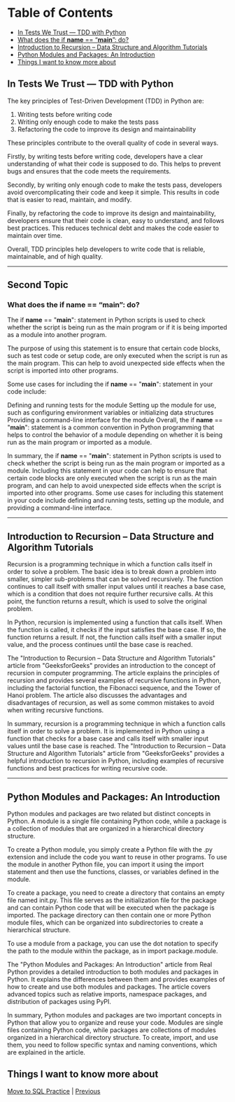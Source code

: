 # Table of Contents

- [In Tests We Trust — TDD with Python](#in-tests-we-trust--tdd-with-python)
- [What does the if __name__ == “__main__”: do?](#second-topic)
- [Introduction to Recursion – Data Structure and Algorithm Tutorials](#introduction-to-recursion--data-structure-and-algorithm-tutorials)
- [Python Modules and Packages: An Introduction](#python-modules-and-packages-an-introduction)
- [Things I want to know more about](#things-i-want-to-know-more-about)

## In Tests We Trust — TDD with Python

The key principles of Test-Driven Development (TDD) in Python are:

1. Writing tests before writing code
2. Writing only enough code to make the tests pass
3. Refactoring the code to improve its design and maintainability

These principles contribute to the overall quality of code in several ways.

Firstly, by writing tests before writing code, developers have a clear understanding of what their code is supposed to do. This helps to prevent bugs and ensures that the code meets the requirements.

Secondly, by writing only enough code to make the tests pass, developers avoid overcomplicating their code and keep it simple. This results in code that is easier to read, maintain, and modify.

Finally, by refactoring the code to improve its design and maintainability, developers ensure that their code is clean, easy to understand, and follows best practices. This reduces technical debt and makes the code easier to maintain over time.

Overall, TDD principles help developers to write code that is reliable, maintainable, and of high quality.

___

## Second Topic

### What does the if __name__ == “__main__”: do?

The if __name__ == "__main__": statement in Python scripts is used to check whether the script is being run as the main program or if it is being imported as a module into another program.

The purpose of using this statement is to ensure that certain code blocks, such as test code or setup code, are only executed when the script is run as the main program. This can help to avoid unexpected side effects when the script is imported into other programs.

Some use cases for including the if __name__ == "__main__": statement in your code include:

Defining and running tests for the module
Setting up the module for use, such as configuring environment variables or initializing data structures
Providing a command-line interface for the module
Overall, the if __name__ == "__main__": statement is a common convention in Python programming that helps to control the behavior of a module depending on whether it is being run as the main program or imported as a module.

In summary, the if __name__ == "__main__": statement in Python scripts is used to check whether the script is being run as the main program or imported as a module. Including this statement in your code can help to ensure that certain code blocks are only executed when the script is run as the main program, and can help to avoid unexpected side effects when the script is imported into other programs. Some use cases for including this statement in your code include defining and running tests, setting up the module, and providing a command-line interface.

___

## Introduction to Recursion – Data Structure and Algorithm Tutorials

Recursion is a programming technique in which a function calls itself in order to solve a problem. The basic idea is to break down a problem into smaller, simpler sub-problems that can be solved recursively. The function continues to call itself with smaller input values until it reaches a base case, which is a condition that does not require further recursive calls. At this point, the function returns a result, which is used to solve the original problem.

In Python, recursion is implemented using a function that calls itself. When the function is called, it checks if the input satisfies the base case. If so, the function returns a result. If not, the function calls itself with a smaller input value, and the process continues until the base case is reached.

The "Introduction to Recursion – Data Structure and Algorithm Tutorials" article from "GeeksforGeeks" provides an introduction to the concept of recursion in computer programming. The article explains the principles of recursion and provides several examples of recursive functions in Python, including the factorial function, the Fibonacci sequence, and the Tower of Hanoi problem. The article also discusses the advantages and disadvantages of recursion, as well as some common mistakes to avoid when writing recursive functions.

In summary, recursion is a programming technique in which a function calls itself in order to solve a problem. It is implemented in Python using a function that checks for a base case and calls itself with smaller input values until the base case is reached. The "Introduction to Recursion – Data Structure and Algorithm Tutorials" article from "GeeksforGeeks" provides a helpful introduction to recursion in Python, including examples of recursive functions and best practices for writing recursive code.

___

## Python Modules and Packages: An Introduction

Python modules and packages are two related but distinct concepts in Python. A module is a single file containing Python code, while a package is a collection of modules that are organized in a hierarchical directory structure.

To create a Python module, you simply create a Python file with the .py extension and include the code you want to reuse in other programs. To use the module in another Python file, you can import it using the import statement and then use the functions, classes, or variables defined in the module.

To create a package, you need to create a directory that contains an empty file named init.py. This file serves as the initialization file for the package and can contain Python code that will be executed when the package is imported. The package directory can then contain one or more Python module files, which can be organized into subdirectories to create a hierarchical structure.

To use a module from a package, you can use the dot notation to specify the path to the module within the package, as in import package.module.

The "Python Modules and Packages: An Introduction" article from Real Python provides a detailed introduction to both modules and packages in Python. It explains the differences between them and provides examples of how to create and use both modules and packages. The article covers advanced topics such as relative imports, namespace packages, and distribution of packages using PyPI.

In summary, Python modules and packages are two important concepts in Python that allow you to organize and reuse your code. Modules are single files containing Python code, while packages are collections of modules organized in a hierarchical directory structure. To create, import, and use them, you need to follow specific syntax and naming conventions, which are explained in the article.

## Things I want to know more about

[Move to SQL Practice](./SQLPractice.md) | [Previous](./Class01.md)
